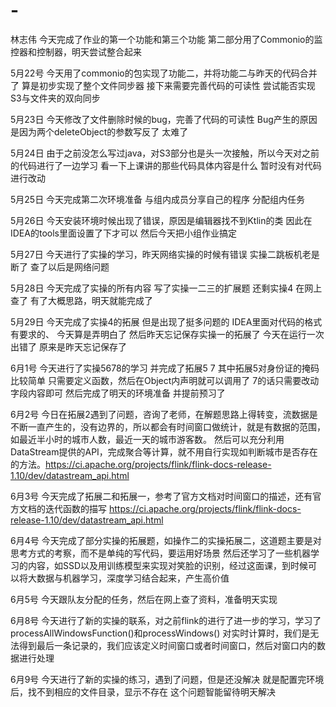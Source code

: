 # -
林志伟
今天完成了作业的第一个功能和第三个功能
第二部分用了Commonio的监控器和控制器，明天尝试整合起来

5月22号
今天用了commonio的包实现了功能二，并将功能二与昨天的代码合并了
算是初步实现了整个文件同步器
接下来需要完善代码的可读性
尝试能否实现S3与文件夹的双向同步

5月23日
今天修改了文件删除时候的bug，完善了代码的可读性
Bug产生的原因是因为两个deleteObject的参数写反了
太难了

5月24日
由于之前没怎么写过java，对S3部分也是头一次接触，所以今天对之前的代码进行了一边学习
看一下上课讲的那些代码具体内容是什么
暂时没有对代码进行改动

5月25日
今天完成第二次环境准备
与组内成员分享自己的程序
分配组内任务

5月26日
今天安装环境时候出现了错误，原因是编辑器找不到Ktlin的类
因此在IDEA的tools里面设置了下才可以
然后今天把小组作业搞定

5月27日
今天进行了实操的学习，昨天网络实操的时候有错误
实操二跳板机老是断了
查了以后是网络问题


5月28日
今天完成了实操的所有内容
写了实操一二三的扩展题
还剩实操4
在网上查了
有了大概思路，明天就能完成了

5月29日
今天完成了实操4的拓展
但是出现了挺多问题的
IDEA里面对代码的格式有要求的、
今天算是弄明白了
然后昨天忘记保存实操一的拓展了
今天在运行一次出错了
原来是昨天忘记保存了

6月1号
今天进行了实操5678的学习
并完成了拓展5 7
其中拓展5对身份证的掩码比较简单
只需要定义函数，然后在Object内声明就可以调用了
7的话只需要改动字段内容即可
然后完成了明天的环境准备
并提前预习了

6月2号
今日在拓展2遇到了问题，咨询了老师，在解题思路上得转变，流数据是不断一直产生的，没有边界的，所以都会有时间窗口做统计，就是有数据的范围，如最近半小时的城市人数，最近一天的城市游客数。
然后可以充分利用DataStream提供的API，完成聚合等计算，就不用自行实现如判断城市是否存在的方法。https://ci.apache.org/projects/flink/flink-docs-release-1.10/dev/datastream_api.html

6月3号
今天完成了拓展二和拓展一，参考了官方文档对时间窗口的描述，还有官方文档的迭代函数的描写
https://ci.apache.org/projects/flink/flink-docs-release-1.10/dev/datastream_api.html

6月4号
今天完成了部分实操的拓展题，如操作二的实操拓展二，这道题主要是对思考方式的考察，而不是单纯的写代码，要运用好场景
然后还学习了一些机器学习的内容，如SSD以及用训练模型来实现对笑脸的识别，经过这面课，到时候可以将大数据与机器学习，深度学习结合起来，产生高价值

6月5号
今天跟队友分配的任务，然后在网上查了资料，准备明天实现

6月8号
今天进行了新的实操的联系，对之前flink的进行了进一步的学习，学习了processAllWindowsFunction()和processWindows()
对实时计算时，我们是无法得到最后一条记录的，我们应该定义时间窗口或者时间窗口，然后对窗口内的数据进行处理

6月9号
今天进行了新的实操的练习，遇到了问题，但是还没解决
就是配置完环境后，找不到相应的文件目录，显示不存在
这个问题智能留待明天解决
